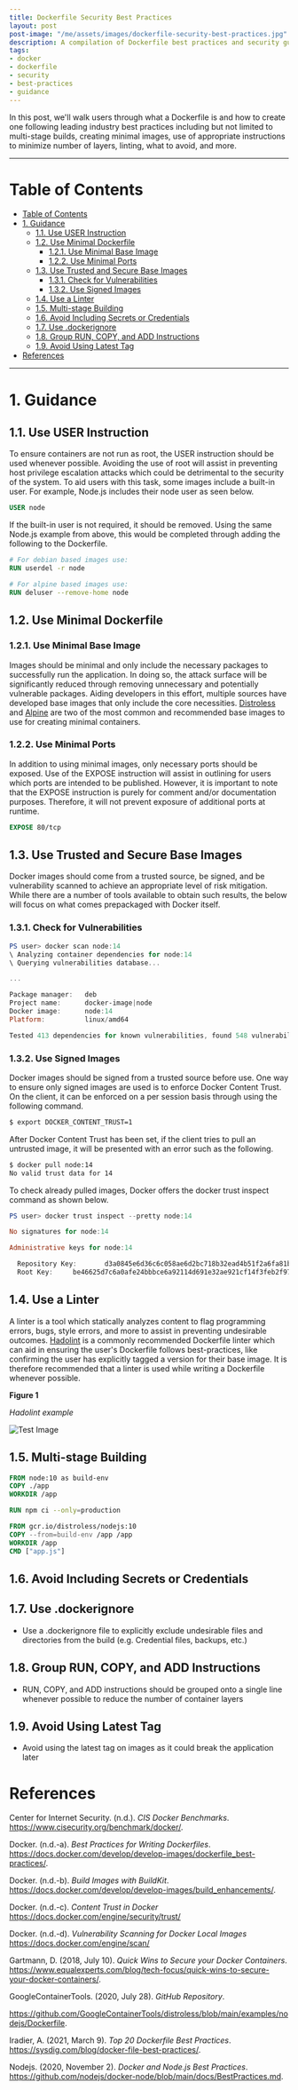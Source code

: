 ```yaml
---
title: Dockerfile Security Best Practices
layout: post
post-image: "/me/assets/images/dockerfile-security-best-practices.jpg"
description: A compilation of Dockerfile best practices and security guidance.
tags:
- docker
- dockerfile
- security
- best-practices
- guidance
---
```


In this post, we'll walk users through what a Dockerfile is and how to create one following leading industry best practices including but not limited to multi-stage builds, creating minimal images, use of appropriate instructions to minimize number of layers, linting, what to avoid, and more.

---

# Table of Contents
- [Table of Contents](#table-of-contents)
- [1. Guidance](#1-guidance)
  - [1.1. Use USER Instruction](#11-use-user-instruction)
  - [1.2. Use Minimal Dockerfile](#12-use-minimal-dockerfile)
    - [1.2.1. Use Minimal Base Image](#121-use-minimal-base-image)
    - [1.2.2. Use Minimal Ports](#122-use-minimal-ports)
  - [1.3. Use Trusted and Secure Base Images](#13-use-trusted-and-secure-base-images)
    - [1.3.1. Check for Vulnerabilities](#131-check-for-vulnerabilities)
    - [1.3.2. Use Signed Images](#132-use-signed-images)
  - [1.4. Use a Linter](#14-use-a-linter)
  - [1.5. Multi-stage Building](#15-multi-stage-building)
  - [1.6. Avoid Including Secrets or Credentials](#16-avoid-including-secrets-or-credentials)
  - [1.7. Use .dockerignore](#17-use-dockerignore)
  - [1.8. Group RUN, COPY, and ADD Instructions](#18-group-run-copy-and-add-instructions)
  - [1.9. Avoid Using Latest Tag](#19-avoid-using-latest-tag)
- [References](#references)

---

# 1. Guidance
## 1.1. Use USER Instruction
To ensure containers are not run as root, the USER instruction should be used whenever possible. Avoiding the use of root will assist in preventing host privilege escalation attacks which could be detrimental to the security of the system. To aid users with this task, some images include a built-in user. For example, Node.js includes their node user as seen below.

```dockerfile
USER node
```

If the built-in user is not required, it should be removed. Using the same Node.js example from above, this would be completed through adding the following to the Dockerfile.
```dockerfile
# For debian based images use:
RUN userdel -r node

# For alpine based images use:
RUN deluser --remove-home node
```

## 1.2. Use Minimal Dockerfile
### 1.2.1. Use Minimal Base Image
Images should be minimal and only include the necessary packages to successfully run the application. In doing so, the attack surface will be significantly reduced through removing unnecessary and potentially vulnerable packages.
Aiding developers in this effort, multiple sources have developed base images that only include the core necessities. [Distroless](https://github.com/GoogleContainerTools/distroless) and [Alpine](https://hub.docker.com/_/alpine) are two of the most common and recommended base images to use for creating minimal containers.

### 1.2.2. Use Minimal Ports
In addition to using minimal images, only necessary ports should be exposed. Use of the EXPOSE instruction will assist in outlining for users which ports are intended to be published. However, it is important to note that the EXPOSE instruction is purely for comment and/or documentation purposes. Therefore, it will not prevent exposure of additional ports at runtime.

```dockerfile
EXPOSE 80/tcp
```

## 1.3. Use Trusted and Secure Base Images
Docker images should come from a trusted source, be signed, and be vulnerability scanned to achieve an appropriate level of risk mitigation. While there are a number of tools available to obtain such results, the below will focus on what comes prepackaged with Docker itself.

### 1.3.1. Check for Vulnerabilities
```powershell
PS user> docker scan node:14
\ Analyzing container dependencies for node:14
\ Querying vulnerabilities database...

...

Package manager:   deb
Project name:      docker-image|node
Docker image:      node:14
Platform:          linux/amd64

Tested 413 dependencies for known vulnerabilities, found 548 vulnerabilities.
```

### 1.3.2. Use Signed Images
Docker images should be signed from a trusted source before use. One way to ensure only signed images are used is to enforce Docker Content Trust. On the client, it can be enforced on a per session basis through using the following command.
```bash
$ export DOCKER_CONTENT_TRUST=1
```


After Docker Content Trust has been set, if the client tries to pull an untrusted image, it will be presented with an error such as the following.

```bash
$ docker pull node:14
No valid trust data for 14
```


To check already pulled images, Docker offers the docker trust inspect command as shown below.

```powershell
PS user> docker trust inspect --pretty node:14

No signatures for node:14

Administrative keys for node:14

  Repository Key:       d3a0845e6d36c6c058ae6d2bc718b32ead4b51f2a6fa81b341ba2df72f1823c9
  Root Key:     be46625d7c6a0afe24bbbce6a92114d691e32ae921cf14f3feb2f970e7a77337
```

## 1.4. Use a Linter
A linter is a tool which statically analyzes content to flag programming errors, bugs, style errors, and more to assist in preventing undesirable outcomes. [Hadolint](https://github.com/hadolint/hadolint) is a commonly recommended Dockerfile linter which can aid in ensuring the user's Dockerfile follows best-practices, like confirming the user has explicitly tagged a version for their base image. It is therefore recommended that a linter is used while writing a Dockerfile whenever possible.

**Figure 1**

*Hadolint example*

![Test Image](/me/assets/images/hadolint_example.png)

## 1.5. Multi-stage Building
```dockerfile
FROM node:10 as build-env
COPY ./app
WORKDIR /app

RUN npm ci --only=production

FROM gcr.io/distroless/nodejs:10
COPY --from=build-env /app /app
WORKDIR /app
CMD ["app.js"]
```

## 1.6. Avoid Including Secrets or Credentials

## 1.7. Use .dockerignore
* Use a .dockerignore file to explicitly exclude undesirable files and directories from the build (e.g. Credential files, backups, etc.)

## 1.8. Group RUN, COPY, and ADD Instructions
* RUN, COPY, and ADD instructions should be grouped onto a single line whenever possible to reduce the number of container layers

## 1.9. Avoid Using Latest Tag
* Avoid using the latest tag on images as it could break the application later

# References
Center for Internet Security. (n.d.). *CIS Docker Benchmarks*. <https://www.cisecurity.org/benchmark/docker/>.

Docker. (n.d.-a). *Best Practices for Writing Dockerfiles*. <https://docs.docker.com/develop/develop-images/dockerfile_best-practices/>.

Docker. (n.d.-b). *Build Images with BuildKit*. <https://docs.docker.com/develop/develop-images/build_enhancements/>.

Docker. (n.d.-c). *Content Trust in Docker* <https://docs.docker.com/engine/security/trust/>

Docker. (n.d.-d). *Vulnerability Scanning for Docker Local Images* <https://docs.docker.com/engine/scan/>

Gartmann, D. (2018, July 10). *Quick Wins to Secure your Docker Containers*. <https://www.equalexperts.com/blog/tech-focus/quick-wins-to-secure-your-docker-containers/>.

GoogleContainerTools. (2020, July 28). *GitHub Repository*. 

<https://github.com/GoogleContainerTools/distroless/blob/main/examples/nodejs/Dockerfile>.

Iradier, A. (2021, March 9). *Top 20 Dockerfile Best Practices*. <https://sysdig.com/blog/docker-file-best-practices/>.

Nodejs. (2020, November 2). *Docker and Node.js Best Practices*. <https://github.com/nodejs/docker-node/blob/main/docs/BestPractices.md>.